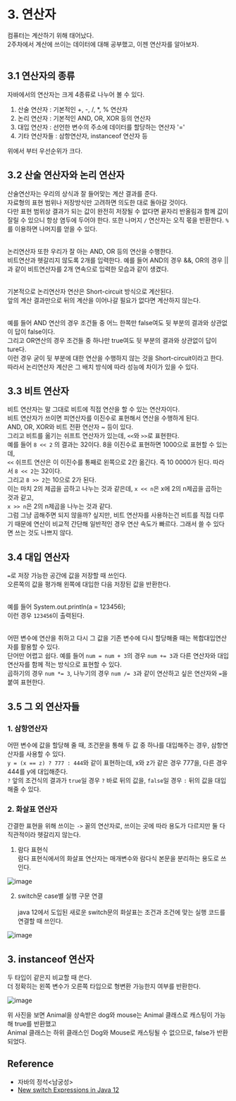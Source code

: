 # 3. 연산자
컴퓨터는 계산하기 위해 태어났다. <Br>
2주차에서 계산에 쓰이는 데이터에 대해 공부했고, 이젠 연산자를 알아보자. <Br> <Br>

## 3.1 연산자의 종류
자바에서의 연산자는 크게 4종류로 나누어 볼 수 있다.
1. 산술 연산자 : 기본적인 +, -, /, *, % 연산자 
2. 논리 연산자 : 기본적인 AND, OR, XOR 등의 연산자
3. 대입 연산자 : 선언한 변수의 주소에 데이터를 할당하는 연산자 '='
4. 기타 연산자들 : 삼항연산자, instanceof 연산자 등

위에서 부터 우선순위가 크다.

## 3.2 산술 연산자와 논리 연산자
산술연산자는 우리의 상식과 잘 들어맞는 계산 결과를 준다. <br>
자료형의 표현 범위나 저장방식만 고려하면 의도한 대로 돌아갈 것이다. <br>
다만 표현 범위상 결과가 되는 값이 완전히 저장될 수 없다면 끝자리 반올림과 함께 값이 잘릴 수 있으니 항상 염두에 두어야 한다. 또한 나머지 `/` 연산자는 오직 몫을 반환한다. `%`를 이용하면 나머지를 얻을 수 있다. <br> <br>

논리연산자 또한 우리가 잘 아는 AND, OR 등의 연산을 수행한다. <br>
비트연산과 헷갈리지 않도록 2개를 입력한다. 예를 들어 AND의 경우 &&, OR의 경우 ||과 같이 비트연산자를 2개 연속으로 입력한 모습과 같이 생겼다. <br> <br>

기본적으로 논리연산자 연산은 Short-circuit 방식으로 계산된다. <br>
앞의 계산 결과만으로 뒤의 계산을 이어나갈 필요가 없다면 계산하지 않는다. <br> <Br>

예를 들어 AND 연산의 경우 조건들 중 어느 한쪽만 false여도 뒷 부분의 결과와 상관없이 답이 false이다. <Br>
그리고 OR연산의 경우 조건들 중 하나만 true여도 뒷 부분의 결과와 상관없이 답이 ture다. <Br>
이런 경우 굳이 뒷 부분에 대한 연산을 수행하지 않는 것을 Short-circuit이라고 한다. <Br>
따라서 논리연산자 계산은 그 배치 방식에 따라 성능에 차이가 있을 수 있다. <Br>


## 3.3 비트 연산자
비트 연산자는 말 그대로 비트에 직접 연산을 할 수 있는 연산자이다. <Br>
비트 연산자가 쓰이면 피연산자를 이진수로 표현해서 연산을 수행하게 된다. <br>
AND, OR, XOR와 비트 전환 연산자 ~ 등이 있다. <Br>
그리고 비트를 옮기는 쉬프트 연산자가 있는데, `<<`와 `>>`로 표현한다. <br>
예를 들어 `8 << 2` 의 결과는 32이다. 8을 이진수로 표현하면 1000으로 표현할 수 있는데, <br>
`<<` 쉬프트 연산은 이 이진수를 통째로 왼쪽으로 2칸 옮긴다. 즉 10 0000가 된다. 따라서 `8 << 2`는 32이다. <br>
그리고 `8 >> 2`는 10으로 2가 된다. <Br>
이는 마치 2의 제곱을 곱하고 나누는 것과 같은데, `x << n`은 x에 2의 n제곱을 곱하는 것과 같고, <Br>
`x >> n`은 2의 n제곱을 나누는 것과 같다. <Br>
그럼 그냥 곱해주면 되지 않을까? 싶지만, 비트 연산자를 사용하는건 비트를 직접 다루기 때문에 연산이 비교적 간단해
일반적인 경우 연산 속도가 빠르다. 그래서 쓸 수 있다면 쓰는 것도 나쁘지 않다. <Br>

## 3.4 대입 연산자
`=`로 저장 가능한 공간에 값을 저장할 때 쓰인다. <br>
오른쪽의 값을 평가해 왼쪽에 대입한 다음 저장된 값을 반환한다. <br> <br>

예를 들어 System.out.println(a = 123456); <br>
이런 경우 `123456`이 출력된다. <br> <br>

어떤 변수에 연산을 취하고 다시 그 값을 기존 변수에 다시 할당해줄 때는 복합대입연산자를 활용할 수 있다. <Br>
단어만 어렵고 쉽다. 예를 들어 `num = num + 3`의 경우 `num += 3`과 다른 연산자와 대입 연산자를 함께 적는 방식으로 표현할 수 있다. <Br> 곱하기의 경우 `num *= 3`, 나누기의 경우 `num /= 3`과 같이 연산하고 싶은 연산자와 `=`을 붙여 표현한다. <Br>

## 3.5 그 외 연산자들
### 1. 삼항연산자
어떤 변수에 값을 할당해 줄 때, 조건문을 통해 두 값 중 하나를 대입해주는 경우, 삼항연산자를 사용할 수 있다. <Br>
`y = (x == z) ? 777 : 444`와 같이 표현하는데, x와 z가 같은 경우 777을, 다른 경우 444를 y에 대입해준다. <Br>
`?` 앞의 조건식의 결과가 `true`일 경우 `?` 바로 뒤의 값을, `false`일 경우 `:` 뒤의 값을 대입해줄 수 있다.

### 2. 화살표 연산자
간결한 표현을 위해 쓰이는 `->` 꼴의 연산자로, 쓰이는 곳에 따라 용도가 다르지만 둘 다 직관적이라 헷갈리지 않는다. <Br>
1. 람다 표현식 <br>
람다 표현식에서의 화살표 연산자는 매개변수와 람다식 본문을 분리하는 용도로 쓰인다.
  
  ![image](https://github.com/binary-ho/TIL-public/assets/71186266/c0d3f328-f51d-4bf1-a158-cc1217ffce90)

2. switch문 case별 실행 구문 연결 <br>  
java 12에서 도입된 새로운 switch문의 화살표는 조건과 조건에 맞는 실행 코드를 연결할 때 쓰인다. <br> 

![image](https://github.com/binary-ho/TIL-public/assets/71186266/904b3326-7951-4931-baef-32ac0a33840b)

  
## 3. instanceof 연산자
두 타입이 같은지 비교할 때 쓴다.  <br>
더 정확히는 왼쪽 변수가 오른쪽 타입으로 형변환 가능한지 여부를 반환한다.

![image](https://github.com/binary-ho/TIL-public/assets/71186266/59f843ce-23c9-40ba-95a8-caeeedda29eb)

위 사진을 보면 Animal을 상속받은 dog와 mouse는 Animal 클래스로 캐스팅이 가능해 true를 반환했고 <Br>
  Animal 클래스는 하위 클래스인 Dog와 Mouse로 캐스팅될 수 없으므로, false가 반환되었다. <Br>
  
  
## Reference
  
- 자바의 정석<남궁성>
- [New switch Expressions in Java 12](https://blogs.oracle.com/javamagazine/post/new-switch-expressions-in-java-12)
